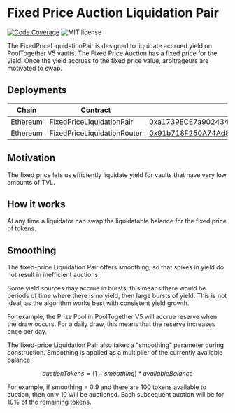 # Fixed Price Auction Liquidation Pair

[![Code Coverage](https://github.com/generationsoftware/pt-v5-fixed-price-liquidator/actions/workflows/coverage.yml/badge.svg)](https://github.com/generationsoftware/pt-v5-fixed-price-liquidator/actions/workflows/coverage.yml?)
![MIT license](https://img.shields.io/badge/license-MIT-blue)

The FixedPriceLiquidationPair is designed to liquidate accrued yield on PoolTogether V5 vaults.  The Fixed Price Auction has a fixed price for the yield. Once the yield accrues to the fixed price value, arbitrageurs are motivated to swap.

## Deployments

| Chain | Contract | Address |
| ---- | ----- | ------ |
| Ethereum | FixedPriceLiquidationPair | [0xa1739ECE7a90243443543EA57EB5bfB5f4f8E606](https://etherscan.io/address/0xa1739ECE7a90243443543EA57EB5bfB5f4f8E606) |
| Ethereum | FixedPriceLiquidationRouter | [0x91b718F250A74Ad80da828d7D60b13993275d43c](https://etherscan.io/address/0x91b718F250A74Ad80da828d7D60b13993275d43c) |

## Motivation

The fixed price lets us efficiently liquidate yield for vaults that have very low amounts of TVL.

## How it works

At any time a liquidator can swap the liquidatable balance for the fixed price of tokens.

## Smoothing

The fixed-price Liquidation Pair offers smoothing, so that spikes in yield do not result in inefficient auctions.

Some yield sources may accrue in bursts; this means there would be periods of time where there is no yield, then large bursts of yield. This is not ideal, as the algorithm works best with consistent yield growth.

For example, the Prize Pool in PoolTogether V5 will accrue reserve when the draw occurs. For a daily draw, this means that the reserve increases once per day.

The fixed-price Liquidation Pair also takes a "smoothing" parameter during construction. Smoothing is applied as a multiplier of the currently available balance.

$$auctionTokens = (1 - smoothing) * availableBalance$$

For example, if smoothing = 0.9 and there are 100 tokens available to auction, then only 10 will be auctioned. Each subsequent auction will be for 10% of the remaining tokens.
